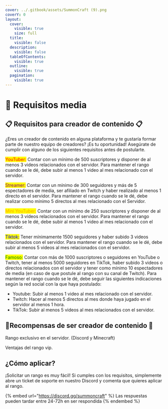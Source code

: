 ```yaml
---
cover: ../.gitbook/assets/SummonCraft (9).png
coverY: 0
layout:
  cover:
    visible: true
    size: full
  title:
    visible: false
  description:
    visible: false
  tableOfContents:
    visible: true
  outline:
    visible: true
  pagination:
    visible: true
---
```


# 📃 Requisitos media

## 📋 Requisitos para creador de contenido 📋

&#x20;¿Eres un creador de contenido en alguna plataforma y te gustaría formar parte de nuestro equipo de creadores? ¡Es tu oportunidad! Asegúrate de cumplir con alguno de los siguientes requisitos antes de postularte.

<mark style="color:red;">YouTuber:</mark> Contar con un mínimo de 500 suscriptores y disponer de al menos 3 videos relacionados con el servidor. Para mantener el rango cuando se le dé, debe subir al menos 1 video al mes relacionado con el servidor.

<mark style="color:purple;">Streamer:</mark> Contar con un mínimo de 300 seguidores y más de 5 espectadores de media, ser afiliado en Twitch y haber realizado al menos 1 directo en el servidor. Para mantener el rango cuando se le dé, debe realizar como mínimo 5 directos al mes relacionado con el Servidor.

<mark style="color:orange;">Mini YouTuber:</mark> Contar con un mínimo de 250 suscriptores y disponer de al menos 3 vídeos relacionados con el servidor. Para mantener el rango cuando se le dé, debe subir al menos 1 video al mes relacionado con el servidor.

<mark style="color:blue;">Tiktok:</mark> Tener mínimamente 1500 seguidores y haber subido 3 videos relacionados con el servidor. Para mantener el rango cuando se le dé, debe subir al menos 5 videos al mes relacionados con el servidor.

<mark style="color:green;">Famoso:</mark> Contar con más de 1000 suscriptores o seguidores en YouTube o Twitch, tener al menos 5000 seguidores en TikTok, haber subido 3 videos o directos relacionados con el servidor y tener como mínimo 10 espectadores de media (en caso de que postule al rango con su canal de Twitch). Para mantener el rango cuando se le dé, debe seguir las siguientes indicaciones según la red social con la que haya postulado:
  - Youtube: Subir al menos 1 video al mes relacionado con el servidor.
  - Twitch: Hacer al menos 5 directos al mes donde haya jugado en el servidor al menos 1 hora.
  - TikTok: Subir al menos 5 videos al mes relacionados con el servidor.

## 📌Recompensas de ser creador de contenido 📌

Rango exclusivo en el servidor. (Discord y Minecraft)&#x20;

Ventajas del rango vip.

## ¿Cómo aplicar?

¡Solicitar un rango es muy fácil! Si cumples con los requisitos, simplemente abre un ticket de soporte en nuestro Discord y comenta que quieres aplicar al rango.

{% embed url="https://discord.gg/summoncraft" %}
Las respuestas pueden tardar entre 24-72h en ser respondida
{% endembed %}
